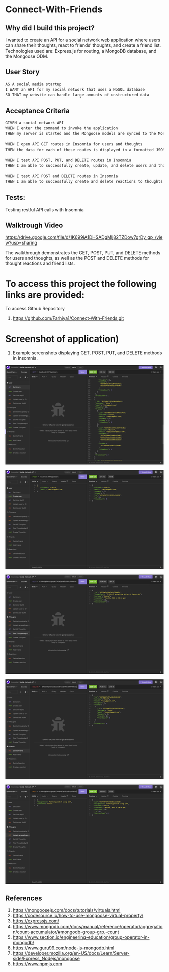 # Connect-With-Friends

## Why did I build this project?

I wanted to create an API for a social network web application where users can share their thoughts, react to friends’ thoughts, and create a friend list. Technologies used are: Express.js for routing, a MongoDB database, and the Mongoose ODM.

## User Story

```md
AS A social media startup
I WANT an API for my social network that uses a NoSQL database
SO THAT my website can handle large amounts of unstructured data
```

## Acceptance Criteria

```md
GIVEN a social network API
WHEN I enter the command to invoke the application
THEN my server is started and the Mongoose models are synced to the MongoDB database

WHEN I open API GET routes in Insomnia for users and thoughts
THEN the data for each of these routes is displayed in a formatted JSON

WHEN I test API POST, PUT, and DELETE routes in Insomnia
THEN I am able to successfully create, update, and delete users and thoughts in my database

WHEN I test API POST and DELETE routes in Insomnia
THEN I am able to successfully create and delete reactions to thoughts and add and remove friends to a user’s friend list
```

## Tests:

Testing restful API calls with Insomnia

## Walktrough Video

https://drive.google.com/file/d/1K699iA1DHSADgMlj82TZDow7grDy_gp_/view?usp=sharing

The walkthrough demonstrates the GET, POST, PUT, and DELETE methods for users and thoughts, as well as the POST and DELETE methods for thought reactions and friend lists.

# To access this project the following links are provided:

To access Github Repository

1. https://github.com/Farhiya1/Connect-With-Friends.git

# Screenshot of application)

1. Example screenshots displaying GET, POST, PUT, and DELETE methods in Insomnia.

![Screenshot of completed application](./images/Screenshot1.png)

![Screenshot of completed application](./images/Screenshot2.png)

![Screenshot of completed application](./images/Screenshot3.png)

![Screenshot of completed application](./images/Screenshot4.png)

![Screenshot of completed application](./images/Screenshot5.png)

## References

1. https://mongoosejs.com/docs/tutorials/virtuals.html
2. https://codesource.io/how-to-use-mongoose-virtual-property/
3. https://expressjs.com/
4. https://www.mongodb.com/docs/manual/reference/operator/aggregation/count-accumulator/#mongodb-group-grp.-count
5. https://www.section.io/engineering-education/group-operator-in-mongodb/
6. https://www.guru99.com/node-js-mongodb.html
7. https://developer.mozilla.org/en-US/docs/Learn/Server-side/Express_Nodejs/mongoose
8. https://www.npmjs.com

